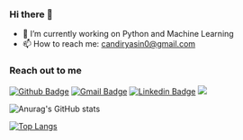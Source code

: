 ### Hi there 👋

- 🔭 I’m currently working on Python and Machine Learning
- 📫 How to reach me: candiryasin0@gmail.com

### Reach out to me
[![Github Badge](https://img.shields.io/badge/-Github-000?style=quare&labelColor=000&logo=Github&logoColor=white&link=link)](https://github.com/yasin-cnd) 
[![Gmail Badge](https://img.shields.io/badge/-candiryasin0@gmail.com-c14438?style=flat&logo=Gmail&logoColor=white)](mailto:candiryasin0@gmail.com "Connect via Email")
[![Linkedin Badge](https://img.shields.io/badge/-Yasin%20Çandır-0072b1?style=flat&logo=Linkedin&logoColor=white)]( https://www.linkedin.com/in/yasin-%C3%A7and%C4%B1r-970b14228/ "Connect on LinkedIn")
[![](https://img.shields.io/badge/Kaggle-00599C?style=for-the-badge&logo=kaggle&logoColor=white)](https://www.kaggle.com/yasinncndr)


![Anurag's GitHub stats](https://github-readme-stats.vercel.app/api?username=yasin-cnd&show_icons=true&theme=tokyonight)

[![Top Langs](https://github-readme-stats.vercel.app/api/top-langs/?username=yasin-cnd&Compact_layout=true&theme=aura)](https://github.com/yasin-cnd)
